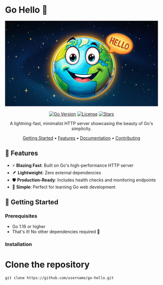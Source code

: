 # Go Hello 👋

<div align="center">

![Go Hello Banner](assets/go-hello-logo.jpeg)

[![Go Version](https://img.shields.io/github/go-mod/go-version/username/go-hello)](https://go.dev/)
[![License](https://img.shields.io/badge/license-MIT-blue.svg)](LICENSE)
[![Stars](https://img.shields.io/github/stars/username/go-hello?style=social)](https://github.com/username/go-hello/stargazers)

A lightning-fast, minimalist HTTP server showcasing the beauty of Go's simplicity.

[Getting Started](#getting-started) •
[Features](#features) •
[Documentation](#documentation) •
[Contributing](#contributing)

</div>

## 🚀 Features

- ⚡️ **Blazing Fast**: Built on Go's high-performance HTTP server
- 🪶 **Lightweight**: Zero external dependencies
- 🛡️ **Production-Ready**: Includes health checks and monitoring endpoints
- 🎯 **Simple**: Perfect for learning Go web development

## 🎯 Getting Started

### Prerequisites

- Go 1.16 or higher
- That's it! No other dependencies required 🎉

### Installation


# Clone the repository
```
git clone https://github.com/username/go-hello.git
```